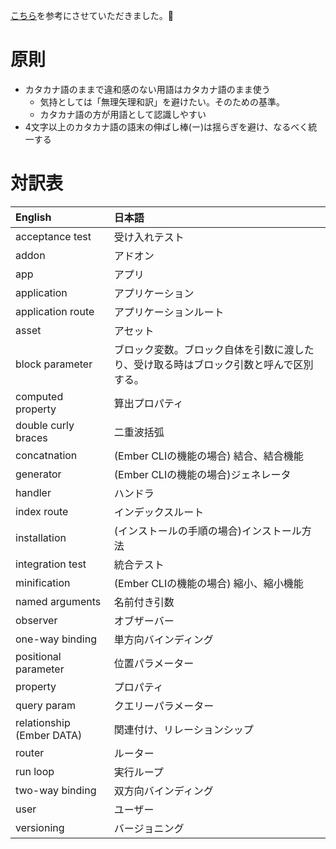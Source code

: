 [こちら](https://github.com/rust-lang-ja/the-rust-programming-language-ja/edit/master/TranslationTable.md)を参考にさせていただきました。🙇

# 原則

* カタカナ語のままで違和感のない用語はカタカナ語のまま使う
  + 気持としては「無理矢理和訳」を避けたい。そのための基準。
  + カタカナ語の方が用語として認識しやすい
* 4文字以上のカタカナ語の語末の伸ばし棒(ー)は揺らぎを避け、なるべく統一する

# 対訳表

| English                        | 日本語
|:-------------------------------|:-------------
| acceptance test                | 受け入れテスト
| addon                          | アドオン
| app                            | アプリ
| application                    | アプリケーション
| application route              | アプリケーションルート
| asset                          | アセット
| block parameter                | ブロック変数。ブロック自体を引数に渡したり、受け取る時はブロック引数と呼んで区別する。
| computed property              | 算出プロパティ
| double curly braces            | 二重波括弧
| concatnation                   | (Ember CLIの機能の場合) 結合、結合機能
| generator                      | (Ember CLIの機能の場合)ジェネレータ
| handler                        | ハンドラ
| index route                    | インデックスルート
| installation                   | (インストールの手順の場合)インストール方法
| integration test               | 統合テスト
| minification                   | (Ember CLIの機能の場合) 縮小、縮小機能
| named arguments                | 名前付き引数
| observer                       | オブザーバー
| one-way binding                | 単方向バインディング
| positional parameter           | 位置パラメーター
| property                       | プロパティ
| query param                    | クエリーパラメーター
| relationship (Ember DATA)      | 関連付け、リレーションシップ
| router                         | ルーター
| run loop                       | 実行ループ
| two-way binding                | 双方向バインディング
| user                           | ユーザー
| versioning                     | バージョニング
